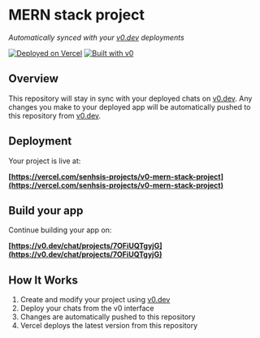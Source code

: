 # MERN stack project

*Automatically synced with your [v0.dev](https://v0.dev) deployments*

[![Deployed on Vercel](https://img.shields.io/badge/Deployed%20on-Vercel-black?style=for-the-badge&logo=vercel)](https://vercel.com/senhsis-projects/v0-mern-stack-project)
[![Built with v0](https://img.shields.io/badge/Built%20with-v0.dev-black?style=for-the-badge)](https://v0.dev/chat/projects/7OFiUQTgyjG)

## Overview

This repository will stay in sync with your deployed chats on [v0.dev](https://v0.dev).
Any changes you make to your deployed app will be automatically pushed to this repository from [v0.dev](https://v0.dev).

## Deployment

Your project is live at:

**[https://vercel.com/senhsis-projects/v0-mern-stack-project](https://vercel.com/senhsis-projects/v0-mern-stack-project)**

## Build your app

Continue building your app on:

**[https://v0.dev/chat/projects/7OFiUQTgyjG](https://v0.dev/chat/projects/7OFiUQTgyjG)**

## How It Works

1. Create and modify your project using [v0.dev](https://v0.dev)
2. Deploy your chats from the v0 interface
3. Changes are automatically pushed to this repository
4. Vercel deploys the latest version from this repository